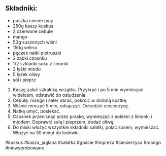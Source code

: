 ## Składniki:
- puszka ciecierzycy
- 250g kaszy kuskus
- 2 czerwone cebule
- mango
- 50g suszonych wiśni
- 150g selera
- pęczek natki pietruszki
- 2 ząbki czosnku
- 1/2 szklanki soku z limonki
- 2 łyżki miodu
- 5 łyżek oliwy
- sól i pieprz

1. Kaszę zalać szkalnką wrzątku. Przykryć i po 5 min wymieszać widelcem, odstawić do ostudzenia.
2. Cebulę, mango i seler obrać, pokroić w drobną kostkę.
3. Wiśnie moczyć 5 min, odsączyć. Odcedzić ciecierzycę.
4. Natkę umyć, posiekać. 
5. Czosnek przecisnąć przez praskę, wymieszać z sokiem z limonki i miodem. Doprawić solą i pieprzem, dodać oliwę.
6. Do miski włożyć wszystkie składniki sałatki, polać sosem, wymieszać. Włożyć na 30 minut do lodówki.


#kuskus #kasza_jaglana #sałatka #goście #impreza #ciecierzyca #mango #niewypróbowane 